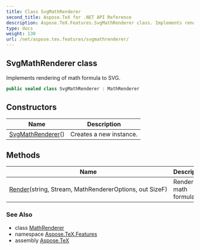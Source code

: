 ```yaml
---
title: Class SvgMathRenderer
second_title: Aspose.TeX for .NET API Reference
description: Aspose.TeX.Features.SvgMathRenderer class. Implements rendering of math formula to SVG
type: docs
weight: 130
url: /net/aspose.tex.features/svgmathrenderer/
---
```

## SvgMathRenderer class

Implements rendering of math formula to SVG.

```csharp
public sealed class SvgMathRenderer : MathRenderer
```

## Constructors

| Name | Description |
| --- | --- |
| [SvgMathRenderer](svgmathrenderer/)() | Creates a new instance. |

## Methods

| Name | Description |
| --- | --- |
| [Render](../../aspose.tex.features/mathrenderer/render/)(string, Stream, MathRendererOptions, out SizeF) | Renders a math formula. |

### See Also

* class [MathRenderer](../mathrenderer/)
* namespace [Aspose.TeX.Features](../../aspose.tex.features/)
* assembly [Aspose.TeX](../../)


